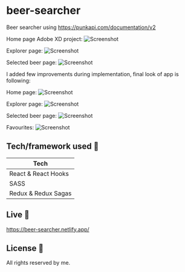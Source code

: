 # beer-searcher

Beer searcher using https://punkapi.com/documentation/v2

Home page Adobe XD project:
    <img src="https://user-images.githubusercontent.com/26926726/89427553-a5a02680-d73b-11ea-8118-e282abd24188.png"
         alt="Screenshot">
 
Explorer page: 
    <img src="https://user-images.githubusercontent.com/26926726/89427561-a769ea00-d73b-11ea-80d2-8413b1b9ae9e.png"
         alt="Screenshot">
         
Selected beer page:
    <img src="https://user-images.githubusercontent.com/26926726/89427562-a8028080-d73b-11ea-8a70-6c50bef07a4e.png"
         alt="Screenshot">

I added few improvements during implementation, final look of app is following:

Home page:
    <img src="https://user-images.githubusercontent.com/26926726/97008266-e2add500-1542-11eb-81d0-4fe54a72153c.png"
         alt="Screenshot">
 
Explorer page: 
    <img src="https://user-images.githubusercontent.com/26926726/97008273-e3466b80-1542-11eb-88f3-77ffd3579553.png"
         alt="Screenshot">
         
Selected beer page:
    <img src="https://user-images.githubusercontent.com/26926726/97008269-e3466b80-1542-11eb-8329-aa7ec248ee06.png"
         alt="Screenshot">

Favourites:
    <img src="https://user-images.githubusercontent.com/26926726/97008795-91eaac00-1543-11eb-8941-17786690b503.png"
         alt="Screenshot">

## Tech/framework used 🔧

| Tech                                                    
| -------------------------------------------------------
| React & React Hooks                           
| SASS                           
| Redux & Redux Sagas                                                     


## Live 📍

https://beer-searcher.netlify.app/

## License 🔱
All rights reserved by me.
